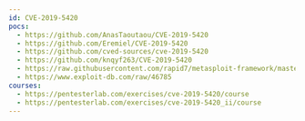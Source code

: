 ```yaml
---
id: CVE-2019-5420
pocs:
  - https://github.com/AnasTaoutaou/CVE-2019-5420
  - https://github.com/Eremiel/CVE-2019-5420
  - https://github.com/cved-sources/cve-2019-5420
  - https://github.com/knqyf263/CVE-2019-5420
  - https://raw.githubusercontent.com/rapid7/metasploit-framework/master/modules/exploits/multi/http/rails_double_tap.rb
  - https://www.exploit-db.com/raw/46785
courses:
  - https://pentesterlab.com/exercises/cve-2019-5420/course
  - https://pentesterlab.com/exercises/cve-2019-5420_ii/course
---
```

